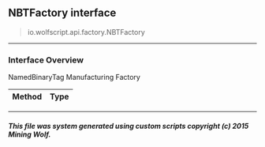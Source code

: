 ## NBTFactory __interface__

>io.wolfscript.api.factory.NBTFactory

---

### Interface Overview

NamedBinaryTag Manufacturing Factory

Method | Type   
--- | :--- 



---



##### This file was system generated using custom scripts copyright (c) 2015 Mining Wolf.
	

